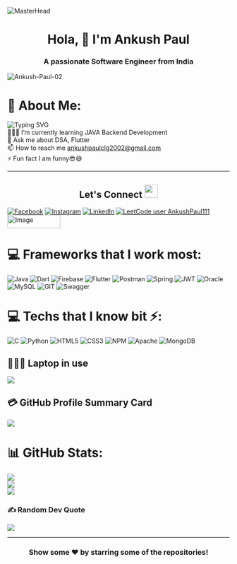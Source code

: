 ![MasterHead](https://i.imgur.com/ObjrQmO.jpg)   
<h1 align="center"> Hola, 🚀 I'm Ankush Paul</h1>
<h3 align="center">A passionate Software Engineer from India</h3>
<p align="left"> <img src="https://komarev.com/ghpvc/?username=Ankush-Paul-02&label=Views&color=blue&style=plastic&style=for-the-badge" alt="Ankush-Paul-02" /> </p>

<!-- <img align="right" alt="Coding" width="400" src="https://www.freecodecamp.org/news/content/images/2022/11/hire-full-stack-developers1546507474317-1.gif"> -->

# 💫 About Me:
![Typing SVG](https://readme-typing-svg.demolab.com?font=Lobster&pause=700&color=F76538&background=D180FF00&center=false&vCenter=false&width=435&lines=Myself+Ankush+Paul.;I+am+a+Flutter+and+Java+Backend+Developer;My+passion+is+programming)<br>
👨🏻‍💻 I’m currently learning JAVA Backend Development<br>💬 Ask me about DSA, Flutter<br>📫 How to reach me ankushpaulclg2002@gmail.com<br>⚡ Fun fact I am funny😎😅
<br>
<!-- ## Resume: 
<p align = "center" > <a href="https://github.com/Ankush-Paul-02/Ankush-Paul-02/blob/main/Resume.pdf" target="blank"><img vCenter="true"  Center = "true" src="[https://encrypted-tbn0.gstatic.com/images?q=tbn:ANd9GcQYJmHaCC6I9-QCB6LVf2PauA4Uw85SCMaQUiKNShRyojho69mtUBZRXl61a7LJCEOiqIA&usqp=CAU](https://github.com/Ankush-Paul-02/Ankush-Paul-02/blob/main/Ankush's%20Resume.pdf)" alt="Ankush-Paul-02" height="100" width="100" /></a>  <p/> -->



<hr>


## <h2 align="center"> Let's Connect <img src="https://media.giphy.com/media/jOz35yxbuhvVQDKrce/giphy.gif" height="30px" width="30px"></h2>
[![Facebook](https://img.shields.io/badge/Facebook-%231877F2.svg?logo=Facebook&logoColor=white)](https://www.facebook.com/profile.php?id=100073687033568) [![Instagram](https://img.shields.io/badge/Instagram-%23E4405F.svg?logo=Instagram&logoColor=white)](https://www.instagram.com/ankush_paul_23/) [![LinkedIn](https://img.shields.io/badge/LinkedIn-%230077B5.svg?logo=linkedin&logoColor=white)](https://linkedin.com/in/ankush-paul-950988228) [![LeetCode user AnkushPaul111](https://img.shields.io/badge/dynamic/json?style=flat&labelColor=black&color=%23ffa116&label=Solved&query=solvedOverTotal&url=https%3A%2F%2Fleetcode-badge.vercel.app%2Fapi%2Fusers%2FAnkushPaul111&logo=leetcode&logoColor=yellow)](https://leetcode.com/AnkushPaul111/)  
<a href="https://auth.geeksforgeeks.org/user/ankush_paul">
  <img src="https://media.geeksforgeeks.org/wp-content/cdn-uploads/20210419113249/gfg-new-logo-min.png" alt="Image" height="30" width="120">
</a>




# 💻 Frameworks that I work most:
![Java](https://img.shields.io/badge/java-%23ED8B00.svg?style=for-the-badge&logo=java&logoColor=white) ![Dart](https://img.shields.io/badge/dart-%230175C2.svg?style=for-the-badge&logo=dart&logoColor=white) ![Firebase](https://img.shields.io/badge/firebase-%23039BE5.svg?style=for-the-badge&logo=firebase) ![Flutter](https://img.shields.io/badge/Flutter-%2302569B.svg?style=for-the-badge&logo=Flutter&logoColor=white)   ![Postman](https://img.shields.io/badge/Postman-FF6C37?style=for-the-badge&logo=postman&logoColor=white) ![Spring](https://img.shields.io/badge/spring-%236DB33F.svg?style=for-the-badge&logo=spring&logoColor=white) ![JWT](https://img.shields.io/badge/JWT-black?style=for-the-badge&logo=JSON%20web%20tokens) ![Oracle](https://img.shields.io/badge/Oracle-F80000?style=for-the-badge&logo=oracle&logoColor=white) ![MySQL](https://img.shields.io/badge/mysql-%2300f.svg?style=for-the-badge&logo=mysql&logoColor=white) ![GIT](https://img.shields.io/badge/Git-fc6d26?style=for-the-badge&logo=git&logoColor=white) ![Swagger](https://img.shields.io/badge/-Swagger-%23Clojure?style=for-the-badge&logo=swagger&logoColor=white)

 # 💻 Techs that I know bit ⚡:
 ![C](https://img.shields.io/badge/c-%2300599C.svg?style=for-the-badge&logo=c&logoColor=white) ![Python](https://img.shields.io/badge/python-3670A0?style=for-the-badge&logo=python&logoColor=ffdd54) ![HTML5](https://img.shields.io/badge/html5-%23E34F26.svg?style=for-the-badge&logo=html5&logoColor=white) ![CSS3](https://img.shields.io/badge/css3-%231572B6.svg?style=for-the-badge&logo=css3&logoColor=white) ![NPM](https://img.shields.io/badge/NPM-%23000000.svg?style=for-the-badge&logo=npm&logoColor=white) ![Apache](https://img.shields.io/badge/apache-%23D42029.svg?style=for-the-badge&logo=apache&logoColor=white) ![MongoDB](https://img.shields.io/badge/MongoDB-%234ea94b.svg?style=for-the-badge&logo=mongodb&logoColor=white)

## 👨🏻‍💻 Laptop in use
<img src="https://img.shields.io/badge/dell-inspiron-15%205518?style=for-the-badge&logo=dell&logoColor=white"/>

<!-- ## 🎵 Music apps I use
<img src="https://img.shields.io/badge/Spotify-1ED760?&style=for-the-badge&logo=spotify&logoColor=white"/> <img src="https://img.shields.io/badge/YouTube_Music-FF0000?style=for-the-badge&logo=youtube-music&logoColor=white"/> -->

## 💳 GitHub Profile Summary Card
<p align="left">
  <img src="https://github-profile-summary-cards.vercel.app/api/cards/profile-details?username=Ankush-Paul-02&theme=vue"/>
</p>

# 📊 GitHub Stats:
![](https://github-readme-stats-git-masterrstaa-rickstaa.vercel.app/api?username=Ankush-Paul-02&theme=tokyonight&hide_border=false&include_all_commits=false&count_private=false)<br/>
![](https://github-readme-streak-stats.herokuapp.com/?user=Ankush-Paul-02&theme=tokyonight&hide_border=false)<br/>
![](https://github-readme-stats-git-masterrstaa-rickstaa.vercel.app/api/top-langs/?username=Ankush-Paul-02&theme=tokyonight&hide_border=false&include_all_commits=false&count_private=false&layout=compact)



### ✍️ Random Dev Quote
![](https://quotes-github-readme.vercel.app/api?type=horizontal&theme=radical)

---
<!-- [![](https://visitcount.itsvg.in/api?id=Ankush-Paul-02&icon=0&color=1)](https://visitcount.itsvg.in) -->

  
<div align="center">

### Show some ❤️ by starring some of the repositories!

</div>
